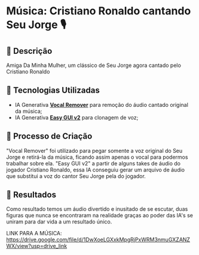 # Música: Cristiano Ronaldo cantando Seu Jorge 🎙️

## 📒 Descrição
Amiga Da Minha Mulher, um clássico de Seu Jorge agora cantado pelo Cristiano Ronaldo

## 🤖 Tecnologias Utilizadas
- IA Generativa **[Vocal Remover](https://vocalremover.org)** para remoção do áudio cantado original da música;
- IA Generativa **[Easy GUI v2]([https://www.elevenlabs.io](https://colab.research.google.com/drive/1Gj6UTf2gicndUW_tVheVhTXIIYpFTYc7?usp=sharing))** para clonagem de voz;

## 🧐 Processo de Criação
"Vocal Remover" foi utilizado para pegar somente a voz original do Seu Jorge e retirá-la da música, ficando assim apenas o vocal para podermos trabalhar sobre ela. 
"Easy GUI v2" a partir de alguns takes de áudio do jogador Cristiano Ronaldo, essa IA conseguiu gerar um arquivo de áudio que substitui a voz do cantor Seu Jorge pela do jogador.

## 🚀 Resultados
Como resultado temos um áudio divertido e inusitado de se escutar, duas figuras que nunca se encontraram na realidade graças ao poder das IA's se uniram para dar vida a um resultado único.

LINK PARA A MÚSICA: https://drive.google.com/file/d/1DwXoeLGXxkMpgRjPxWRM3nmuGXZANZWX/view?usp=drive_link
